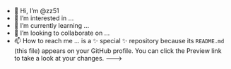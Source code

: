 - 👋 Hi, I’m @zz51
- 👀 I’m interested in ...
- 🌱 I’m currently learning ...
- 💞️ I’m looking to collaborate on ...
- 📫 How to reach me ... is a ✨ special ✨ repository because its `README.md` (this file) appears on your GitHub profile.
You can click the Preview link to take a look at your changes.
--->
